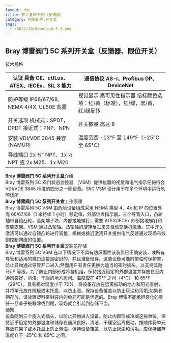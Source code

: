 ```yaml
---
layout: doc
title: 开关盒5C系列（反馈器）
category: 控制配件,开关盒
imgs:
  - /2022/10/download-5-1.png
---
```


## Bray 博雷阀门 5C 系列开关盒（反馈器、限位开关）

技术规格

| 认证 具备 CE、cULus、ATEX、IECEx、SIL 3 能力   | 通信协议 AS-I、Profibus DP、DeviceNet                                        |
| ---------------------------------------------- | ---------------------------------------------------------------------------- |
| 防护等级 IP66/67/68, NEMA 4/4X, UL50E 盐雾     | 视觉显示 高可见性指示器 信标颜色选项：红/黄（标准），红/绿，黑/黄，红/绿反转 |
| 开关选项 机械式：SPDT，DPDT 接近式：PNP、NPN   | 开关数量 高达 6                                                              |
| 安装 VDI/VDE 3845 兼容 (NAMUR)                 | 温度范围 \-13°F 至 149°F（-25°C 至 65°C）                                    |
| 导线端口 2x ¾” NPT、1x ½ NPT 或 2x M25、1x M20 |                                                                              |

**Bray 博雷阀门 5C 系列开关盒**介绍  
Bray 博雷系列 5C 阀门状态监控器 （VSM）提供位置的视觉和电气指示任何符合 VDI/VDE 3845 标准的四分之一圈设备。S5C VSM 设计用于在多个环境中运行危险场所。  
**Bray 博雷阀门 5C 系列开关盒**工作原理  
Bray 博雷系列 5C [](/index.html)VSM 由危险设备组成采用 NEMA 类型 4、4x 和 IP 的位置外壳 66/67/68（1 米持续 1 小时）额定值，外部位置指示器，三个导管入口，凸轮轴带自锁凸轮，高架端子块，内部接地螺钉，需要 ATEX/IECEx 外部接地螺钉和安装支架。VSM 通过凸轮轴。凸轮轴的旋转反过来又驱动交换机激活。其中开关激活可以通过自锁凸轮进行调整。机械或接近激活开关提供电气反馈通过现场布线到控制网络的位置。  
**Bray 博雷阀门 5C 系列开关盒**安装前存储  
Bray 博雷系列 5C VSM 在以下情况下不具有防风雨性该装置已正确安装，或所有导管和适用的端口连接是密封的，并且准备储存。这些设备可能附带临时保护罩，防止异物通过导管开口进入;然而用户有责任更换为适当的密封插头，以支持其耐马/IP 等级。为了防止内部形成冷凝机组，保持接近恒定的外部温度并存放在室内通风良好，清洁，干燥的地方房间。温度应在 40°F 之间（4°C） 和 85°F （29°C），具有相对湿度小于 70%。将设备存放在远离振动的地方和阳光直射，并将单元放在搁板或木托盘，以防止湿。保持设备覆盖以防止灰尘和污垢;如果长期存放，请放置塑料密封袋内的单元可能是优选的。Bray 博雷不能承担恶化的责任一旦盖子被移除或到期，现场就会引起到存储不当。  
通知  
设备随附三个旋入式插头，以防止异物进入设备。防止内部形成冷凝这些单位，保持近乎恒定的外部温度和储存在通风良好，清洁，干燥室远离振动。按顺序将单元存放在架子或木托盘上防止潮湿。保持设备覆盖，以防止灰尘和污垢。应保持储存温度介于 -25°C 和 65°C 之间。
